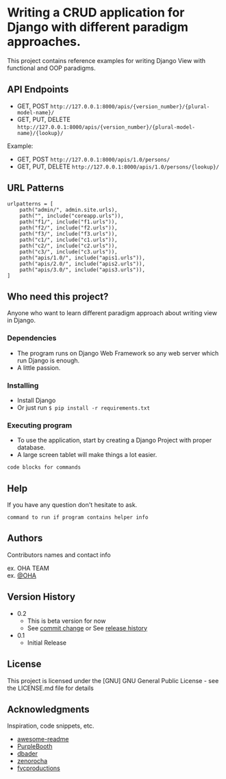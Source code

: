 # Writing a CRUD application for Django with different paradigm approaches.

This project contains reference examples for writing Django View with functional and OOP paradigms.

## API Endpoints

- GET, POST ```http://127.0.0.1:8000/apis/{version_number}/{plural-model-name}/```
- GET, PUT, DELETE ```http://127.0.0.1:8000/apis/{version_number}/{plural-model-name}/{lookup}/```

Example:
- GET, POST ```http://127.0.0.1:8000/apis/1.0/persons/```
- GET, PUT, DELETE ```http://127.0.0.1:8000/apis/1.0/persons/{lookup}/```

## URL Patterns
```
urlpatterns = [
    path("admin/", admin.site.urls),
    path("", include("coreapp.urls")),
    path("f1/", include("f1.urls")),
    path("f2/", include("f2.urls")),
    path("f3/", include("f3.urls")),
    path("c1/", include("c1.urls")),
    path("c2/", include("c2.urls")),
    path("c3/", include("c3.urls")),
    path("apis/1.0/", include("apis1.urls")),
    path("apis/2.0/", include("apis2.urls")),
    path("apis/3.0/", include("apis3.urls")),
]
```
## Who need this project?

Anyone who want to learn different paradigm approach about writing view in Django.

### Dependencies

* The program runs on Django Web Framework so any web server which run Django is enough.
* A little passion. 

### Installing

* Install Django 
* Or just run ```$ pip install -r requirements.txt```

### Executing program

* To use the application, start by creating a Django Project with proper database.
* A large screen tablet will make things a lot easier.
```
code blocks for commands
```

## Help

If you have any question don't hesitate to ask.
```
command to run if program contains helper info
```

## Authors

Contributors names and contact info

ex. OHA TEAM  
ex. [@OHA]([https://twitter.com/dompizzie](https://github.com/oha-organization))

## Version History

* 0.2
    * This is beta version for now
    * See [commit change]() or See [release history]()
* 0.1
    * Initial Release

## License

This project is licensed under the [GNU] GNU General Public License - see the LICENSE.md file for details

## Acknowledgments

Inspiration, code snippets, etc.
* [awesome-readme](https://github.com/matiassingers/awesome-readme)
* [PurpleBooth](https://gist.github.com/PurpleBooth/109311bb0361f32d87a2)
* [dbader](https://github.com/dbader/readme-template)
* [zenorocha](https://gist.github.com/zenorocha/4526327)
* [fvcproductions](https://gist.github.com/fvcproductions/1bfc2d4aecb01a834b46)
